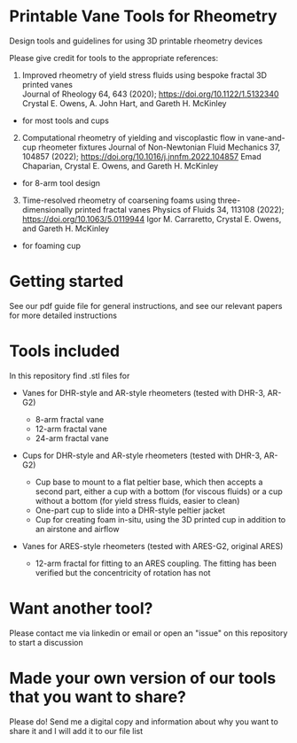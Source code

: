 # Printable Vane Tools for Rheometry
Design tools and guidelines for using 3D printable rheometry devices

Please give credit for tools to the appropriate references: 

1) Improved rheometry of yield stress fluids using bespoke fractal 3D printed vanes  
Journal of Rheology 64, 643 (2020); https://doi.org/10.1122/1.5132340
Crystal E. Owens, A. John Hart, and Gareth H. McKinley 

* for most tools and cups 

2) Computational rheometry of yielding and viscoplastic flow in vane-and-cup rheometer fixtures
Journal of Non-Newtonian Fluid Mechanics 37, 104857 (2022); https://doi.org/10.1016/j.jnnfm.2022.104857
Emad Chaparian, Crystal E. Owens, and Gareth H. McKinley

* for 8-arm tool design 

3) Time-resolved rheometry of coarsening foams using three-dimensionally printed fractal vanes 
Physics of Fluids 34, 113108 (2022); https://doi.org/10.1063/5.0119944
Igor M. Carraretto, Crystal E. Owens, and Gareth H. McKinley

* for foaming cup

# Getting started 

See our pdf guide file for general instructions, and see our relevant papers for more detailed instructions  

# Tools included 

In this repository find .stl files for 
* Vanes for DHR-style and AR-style rheometers (tested with DHR-3, AR-G2)
  * 8-arm fractal vane 
  * 12-arm fractal vane
  * 24-arm fractal vane
  
* Cups for DHR-style and AR-style rheometers (tested with DHR-3, AR-G2)
  * Cup base to mount to a flat peltier base, which then accepts a second part, either a cup with a bottom (for viscous fluids) or a cup without a bottom (for yield stress fluids, easier to clean)  
  * One-part cup to slide into a DHR-style peltier jacket
  * Cup for creating foam in-situ, using the 3D printed cup in addition to an airstone and airflow
  
* Vanes for ARES-style rheometers (tested with ARES-G2, original ARES)
  * 12-arm fractal for fitting to an ARES coupling. The fitting has been verified but the concentricity of rotation has not 

# Want another tool? 

Please contact me via linkedin or email or open an "issue" on this repository to start a discussion 

# Made your own version of our tools that you want to share? 

Please do! Send me a digital copy and information about why you want to share it and I will add it to our file list 
